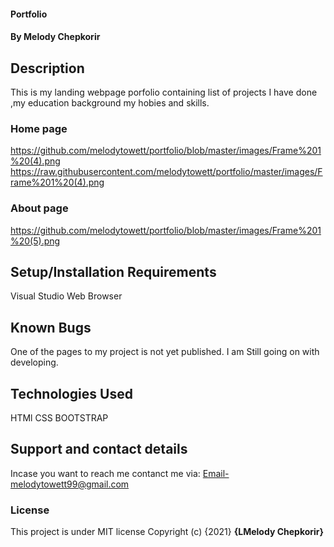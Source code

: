
#### Portfolio
#### By Melody Chepkorir
## Description
This is my landing webpage porfolio containing list of projects I have done ,my education background my hobies and skills.
### Home page
https://github.com/melodytowett/portfolio/blob/master/images/Frame%201%20(4).png
https://raw.githubusercontent.com/melodytowett/portfolio/master/images/Frame%201%20(4).png

### About page
https://github.com/melodytowett/portfolio/blob/master/images/Frame%201%20(5).png

## Setup/Installation Requirements
Visual Studio
Web Browser

## Known Bugs
One of the pages to my project is not yet published. I am Still going on with developing.
## Technologies Used
HTMl
CSS
BOOTSTRAP
## Support and contact details
Incase you want to reach me contanct me via: Email-melodytowett99@gmail.com
### License
This project is under MIT license
Copyright (c) {2021} **{LMelody Chepkorir}**